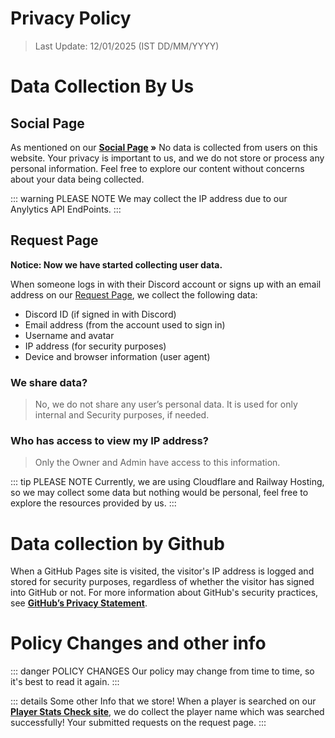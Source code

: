 # Privacy Policy

> Last Update: 12/01/2025 (IST DD/MM/YYYY)

# Data Collection By Us


## Social Page

As mentioned on our **[Social Page](https://notreal003.github.io/social) »** No data is collected from users on this website. Your privacy is important to us, and we do not store or process any personal information. Feel free to explore our content without concerns about your data being collected.

::: warning PLEASE NOTE
We may collect the IP address due to our Anylytics API EndPoints.
:::

## Request Page

**Notice: Now we have started collecting user data.**

When someone logs in with their Discord account or signs up with an email address on our [Request Page](https://request.notreal003.xyz), we collect the following data:

- Discord ID (if signed in with Discord)
- Email address (from the account used to sign in)
- Username and avatar
- IP address (for security purposes)
- Device and browser information (user agent)

### We share data?

> No, we do not share any user’s personal data. It is used for only internal and Security purposes, if needed.

### Who has access to view my IP address?

> Only the Owner and Admin have access to this information.

::: tip PLEASE NOTE
Currently, we are using Cloudflare and Railway Hosting, so we may collect some data but nothing would be personal, feel free to explore the resources provided by us.
:::

# Data collection by Github

When a GitHub Pages site is visited, the visitor's IP address is logged and stored for security purposes, regardless of whether the visitor has signed into GitHub or not. For more information about GitHub's security practices, see **[GitHub’s Privacy Statement](https://docs.github.com/en/site-policy/privacy-poliGitHub-privacy-statement)**.

# Policy Changes and other info

::: danger POLICY CHANGES
Our policy may change from time to time, so it's best to read it again.
:::

::: details Some other Info that we store!
When a player is searched on our **[Player Stats Check site](https://notreal003.github.io/player)**, we do collect the player name which was searched successfully!
Your submitted requests on the request page.
:::
